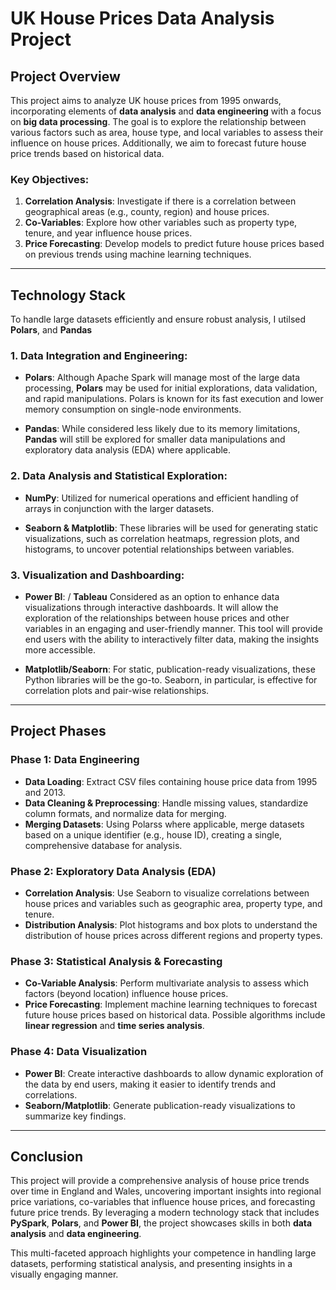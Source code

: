 # **UK House Prices Data Analysis Project**

## **Project Overview**

This project aims to analyze UK house prices from 1995 onwards, incorporating elements of **data analysis** and **data engineering** with a focus on **big data processing**. The goal is to explore the relationship between various factors such as area, house type, and local variables to assess their influence on house prices. Additionally, we aim to forecast future house price trends based on historical data.

### **Key Objectives:**
1. **Correlation Analysis**: Investigate if there is a correlation between geographical areas (e.g., county, region) and house prices.
2. **Co-Variables**: Explore how other variables such as property type, tenure, and year influence house prices.
3. **Price Forecasting**: Develop models to predict future house prices based on previous trends using machine learning techniques.

---

## **Technology Stack**

To handle large datasets efficiently and ensure robust analysis, I utilsed  **Polars**, and **Pandas**

### **1. Data Integration and Engineering:** 
- **Polars**: Although Apache Spark will manage most of the large data processing, **Polars** may be used for initial explorations, data validation, and rapid manipulations. Polars is known for its fast execution and lower memory consumption on single-node environments.

- **Pandas**: While considered less likely due to its memory limitations, **Pandas** will still be explored for smaller data manipulations and exploratory data analysis (EDA) where applicable.

### **2. Data Analysis and Statistical Exploration:**
- **NumPy**: Utilized for numerical operations and efficient handling of arrays in conjunction with the larger datasets.
  
- **Seaborn & Matplotlib**: These libraries will be used for generating static visualizations, such as correlation heatmaps, regression plots, and histograms, to uncover potential relationships between variables.

### **3. Visualization and Dashboarding:**
- **Power BI**: / **Tableau** Considered as an option to enhance data visualizations through interactive dashboards. It will allow the exploration of the relationships between house prices and other variables in an engaging and user-friendly manner. This tool will provide end users with the ability to interactively filter data, making the insights more accessible.
  
- **Matplotlib/Seaborn**: For static, publication-ready visualizations, these Python libraries will be the go-to. Seaborn, in particular, is effective for correlation plots and pair-wise relationships.

---

## **Project Phases**

### **Phase 1: Data Engineering**
- **Data Loading**: Extract CSV files containing house price data from 1995 and 2013.
- **Data Cleaning & Preprocessing**: Handle missing values, standardize column formats, and normalize data for merging.
- **Merging Datasets**: Using Polarss where applicable, merge datasets based on a unique identifier (e.g., house ID), creating a single, comprehensive database for analysis.
  
### **Phase 2: Exploratory Data Analysis (EDA)**
- **Correlation Analysis**: Use Seaborn to visualize correlations between house prices and variables such as geographic area, property type, and tenure.
- **Distribution Analysis**: Plot histograms and box plots to understand the distribution of house prices across different regions and property types.
  
### **Phase 3: Statistical Analysis & Forecasting**
- **Co-Variable Analysis**: Perform multivariate analysis to assess which factors (beyond location) influence house prices.
- **Price Forecasting**: Implement machine learning techniques to forecast future house prices based on historical data. Possible algorithms include **linear regression** and **time series analysis**.

### **Phase 4: Data Visualization**
- **Power BI**: Create interactive dashboards to allow dynamic exploration of the data by end users, making it easier to identify trends and correlations.
- **Seaborn/Matplotlib**: Generate publication-ready visualizations to summarize key findings.

---

## **Conclusion**

This project will provide a comprehensive analysis of house price trends over time in England and Wales, uncovering important insights into regional price variations, co-variables that influence house prices, and forecasting future price trends. By leveraging a modern technology stack that includes **PySpark**, **Polars**, and **Power BI**, the project showcases skills in both **data analysis** and **data engineering**. 

This multi-faceted approach highlights your competence in handling large datasets, performing statistical analysis, and presenting insights in a visually engaging manner.
